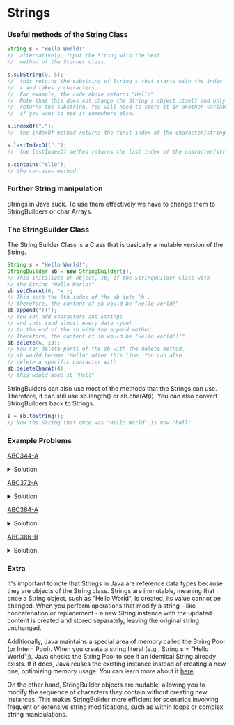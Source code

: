 # Strings
### Useful methods of the String Class
```Java
String s = "Hello World!"
//  alternatively, input the String with the next 
//  method of the Scanner class.

s.subString(0, 5); 
//  this returns the substring of String s that starts with the index
//  x and takes y characters.
//  For example, the code above returns "Hello"
//  Note that this does not change the String s object itself and only
//  returns the substring. You will need to store it in another variable
//  if you want to use it somewhere else.

s.indexOf(".");
//  the indexOf method returns the first index of the character/string

s.lastIndexOf(".");
//  the lastIndexOf method returns the last index of the character/string

s.contains("ello");
// the contains method 
```
### Further String manipulation
Strings in Java suck. To use them effectively we have to change them to StringBuilders or char Arrays.
### The StringBuilder Class
The String Builder Class is a Class that is basically a mutable version of the String.
```Java
String s = "Hello World!";
StringBuilder sb = new StringBuilder(s);
// This initilizes an object, sb, of the StringBuilder Class with
// the String "Hello World!"
sb.setCharAt(6, 'w');
// This sets the 6th index of the sb into 'h'.
// therefore, the content of sb would be "Hello world!"
sb.append("!!");
// You can add characters and Strings 
// and ints (and almost every data type)
// to the end of the sb with the append method.
// Therefore, the content of sb would be "Hello world!!!"
sb.delete(6, 13);
// You can delete parts of the sb with the delete method.
// sb would become "Hello" after this line. You can also
// delete a specific character with 
sb.deleteCharAt(4);
// this would make sb "Hell"
```
StringBuiders can also use most of the methods that the Strings can use.
Therefore, it can still use sb.length() or sb.charAt(i). You can also convert
StringBuilders back to Strings.
```Java
s = sb.toString();
// Now the String that once was "Hello World" is now "hell".
```
### Example Problems
[ABC344-A](https://atcoder.jp/contests/abc344/tasks/abc344_a)  
<details>
<summary>Solution</summary>

```Java
import java.util.Scanner;

public class Main {
    public static void main(String[] args) {
        Scanner sc = new Scanner(System.in);
        String s = sc.next();
        sc.close();

        int index1 = s.indexOf('|');
        int index2 = s.lastIndexOf('|');
        System.out.println(s.substring(0, index1) + s.substring(index2 + 1));
    }
}
```
We find the first index of '|' and the second index of '|' and print the substrings that are not between these 2 indexes.
</details>

[ABC372-A](https://atcoder.jp/contests/abc372/tasks/abc372_a)  
<details>
<summary>Solution</summary>

```Java
import java.util.Scanner;

public class Main {
    public static void main(String[] args) {
        Scanner sc = new Scanner(System.in);
        String s = sc.next();
        sc.close();

        StringBuilder sb = new StringBuilder(s);

        while(s.contains(".")){
            int index = sb.indexOf(".");
            sb.deleteCharAt(index);
            s = sb.toString();
        }

        System.out.println(s);
    }
}

```
We can write exactly what is being told by deleting every instance of '.' that s contains. Unfortunately, sb doesn't have the contains method, so we have
to convert sb to s and check it every loop.

```Java
import java.util.Scanner;

public class Main {
    public static void main(String[] args) {
        Scanner sc = new Scanner(System.in);
        String s = sc.next();
        sc.close();

        StringBuilder sb = new StringBuilder();
        for(int i=0; i<s.length(); i++){
            if(s.charAt(i)!='.') sb.append(s.charAt(i));
        }

        System.out.println(sb);
    }
}
```
Another way is to append each letter from s to sb that doesn't equal '.'.

```Java
import java.util.Scanner;

public class Main {
    public static void main(String[] args) {
        Scanner sc = new Scanner(System.in);
        String s = sc.next();
        sc.close();

        for(int i=0;i<s.length();i++) {
            if(s.charAt(i)!='.') System.out.print(s.charAt(i));
        }
        System.out.println();
    }
}

```
We can also skip using StringBuilders entirely.
</details>

[ABC384-A](https://atcoder.jp/contests/abc384/tasks/abc384_a) 
<details>
<summary>Solution</summary>

```Java
import java.util.Scanner;

public class Main {
    public static void main(String[] args) {
        Scanner sc = new Scanner(System.in);
        int n = sc.nextInt();
        char c1 = sc.next().charAt(0);
        char c2 = sc.next().charAt(0);
        String s = sc.next();
        sc.close();

        StringBuilder sb = new StringBuilder(s);
        for(int i=0;i<n;i++){
            if(s.charAt(i)!=c1) sb.setCharAt(i,c2);
        }
        
        System.out.println(sb);
    }
}
```
The Scanner class doesn't accept char inputs so we have to use the input for Strings; sc.next() and use the first index of what we inputted from there.
Of course, you can input the StringBuilder like this to be a little bit faster.
```Java
StringBuilder sb = new StringBuilder(sc.next());
```
</details>

[ABC386-B](https://atcoder.jp/contests/abc386/tasks/abc386_b) 
<details>
<summary>Solution</summary>

```Java
import java.util.Scanner;

public class Main {
    public static void main(String[] args) {
        Scanner sc = new Scanner(System.in);
        String s = sc.next();
        sc.close();
        
        StringBuilder sb = new StringBuilder(s);
        int count=0;
        
        while(sb.length()>0){
            if(sb.length()>1 && sb.charAt(0)=='0' && sb.charAt(1)=='0'){
                sb.delete(0, 2);
            }else{
                sb.deleteCharAt(0);
            }
            count++;
        }
        
        System.out.println(count);
    }
}
```
The idea here is to delete 2 characters at the front of the sb when there are 2 consecutive '0's and to delete 1 character at the front when there aren't, 
while counting how many times we delete the characters. We have to be careful around deleting characters in a sb as the indexes would move to account for
the loss. This problem was also featured on [ABC283](https://atcoder.jp/contests/abc283/tasks/abc283_c) as problem C. So, if you were able to solve this, congrats! You just solved a C problem!
</details>

### Extra
It's important to note that Strings in Java are reference data types because they are objects of the String class. 
Strings are immutable, meaning that once a String object, such as "Hello World", is created, its value cannot be changed. 
When you perform operations that modify a string - like concatenation or replacement - a new String instance with the updated 
content is created and stored separately, leaving the original string unchanged.  

Additionally, Java maintains a special area of memory called the String Pool (or Intern Pool). When you create a string 
literal (e.g., String s = "Hello World";), Java checks the String Pool to see if an identical String already exists. 
If it does, Java reuses the existing instance instead of creating a new one, optimizing memory usage. You can learn more
about it [here](https://www.youtube.com/watch?v=Bj9Mx_Lx3q4).

On the other hand, StringBuilder objects are mutable, allowing you to modify the sequence of characters they contain 
without creating new instances. This makes StringBuilder more efficient for scenarios involving frequent or extensive 
string modifications, such as within loops or complex string manipulations.
